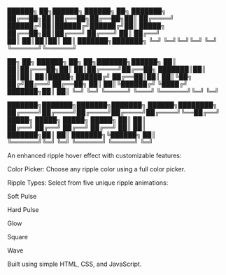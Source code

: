 ██████╗ ██╗██████╗ ██████╗ ██╗     ███████╗
██╔══██╗██║██╔══██╗██╔══██╗██║     ██╔════╝
██████╔╝██║██████╔╝██████╔╝██║     █████╗  
██╔══██╗██║██╔═══╝ ██╔═══╝ ██║     ██╔══╝  
██║  ██║██║██║     ██║     ███████╗███████╗
╚═╝  ╚═╝╚═╝╚═╝     ╚═╝     ╚══════╝╚══════╝

██╗  ██╗ ██████╗ ██╗   ██╗███████╗██████╗ 
██║  ██║██╔═══██╗██║   ██║██╔════╝██╔══██╗
███████║██║   ██║██║   ██║█████╗  ██████╔╝
██╔══██║██║   ██║╚██╗ ██╔╝██╔══╝  ██╔══██╗
██║  ██║╚██████╔╝ ╚████╔╝ ███████╗██║  ██║
╚═╝  ╚═╝ ╚═════╝   ╚═══╝  ╚══════╝╚═╝  ╚═╝

███████╗███████╗███████╗███████╗ ██████╗████████╗
██╔════╝██╔════╝██╔════╝██╔════╝██╔════╝╚══██╔══╝
█████╗  █████╗  █████╗  █████╗  ██║        ██║   
██╔══╝  ██╔══╝  ██╔══╝  ██╔══╝  ██║        ██║   
███████╗██║     ██║     ███████╗╚██████╗   ██║   
╚══════╝╚═╝     ╚═╝     ╚══════╝ ╚═════╝   ╚═╝   


An enhanced ripple hover effect with customizable features:

Color Picker: Choose any ripple color using a full color picker.

Ripple Types: Select from five unique ripple animations:

Soft Pulse

Hard Pulse

Glow

Square

Wave

Built using simple HTML, CSS, and JavaScript.
